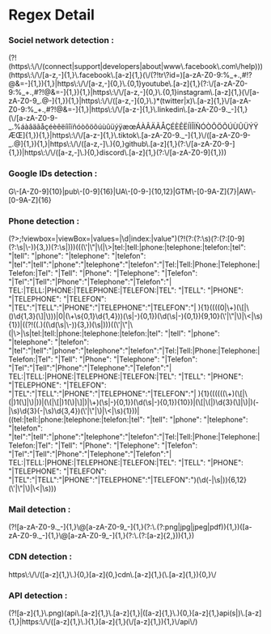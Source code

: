 # Regex Detail

### **Sociel network detection** : 
<div style="display: inline">(?!(https\:\/\/(connect|support|developers|about|www\.facebook\.com\/help)))(https\:\/\/[a-z,-]{1,}\.facebook\.[a-z]{1,}(\/(?!tr\?id=)[a-zA-Z0-9:%_+.,#!?@&=-]{1,}){1,}|https\:\/\/[a-z,-]{0,}\.{0,1}youtube\.[a-z]{1,}(?:\/[a-zA-Z0-9:%_+.,#?!@&=-]{1,}){1,}|https\:\/\/[a-z,-]{0,}\.{0,1}instagram\.[a-z]{1,}(\/[a-zA-Z0-9_.@-]{1,}){1,}|https\:\/\/([a-z,-]{0,}\.)*(twitter|x)\.[a-z]{1,}\/[a-zA-Z0-9:%_+.,#?!@&=-]{1,}|https\:\/\/[a-z-]{1,}\.linkedin\.[a-zA-Z0-9._-]{1,}(\/[a-zA-Z0-9-_.%áàâäãåçéèêëíìîïñóòôöõúùûüýÿæœÁÀÂÄÃÅÇÉÈÊËÍÌÎÏÑÓÒÔÖÕÚÙÛÜÝŸÆŒ]{1,}){1,}|https\:\/\/[a-z-]{1,}\.tiktok\.[a-zA-Z0-9._-]{1,}\/([a-zA-Z0-9-_.@]{1,}){1,}|https\:\/\/([a-z,-]\.){0,}github\.[a-z]{1,}(?:\/[a-zA-Z0-9-]{1,})|https\:\/\/([a-z,-]\.){0,}discord\.[a-z]{1,}(?:\/[a-zA-Z0-9]{1,}))</div>

### **Google IDs detection** : 
<div style="display: inline">G\-[A-Z0-9]{10}|pub\-[0-9]{16}|UA\-[0-9-]{10,12}|GTM\-[0-9A-Z]{7}|AW\-[0-9A-Z]{16}</div>

### **Phone detection** : 
<div style="display: inline">(?&gt;;!viewbox=|viewBox=|values=|\d|index:|value")(?!(?:(?:\s)(?:(?:[0-9](?:\s|\-)){3,})(?:\s|)))(((\'|\"|\(|\&gt;|tel:|tell:|phone:|telephone:|telefon:|tel": "|tell": "|phone": "|telephone": "|telefon": "|tel":"|tell":"|phone":"|telephone":"|telefon":"|Tel:|Tell:|Phone:|Telephone:|Telefon:|Tel": "|Tell": "|Phone": "|Telephone": "|Telefon": "|Tel":"|Tell":"|Phone":"|Telephone":"|Telefon":"| TEL:|TELL:|PHONE:|TELEPHONE:|TELEFON:|TEL": "|TELL": "|PHONE": "|TELEPHONE": "|TELEFON": "|TEL":"|TELL":"|PHONE":"|TELEPHONE":"|TELEFON":"| ){1}((((0|\+)(\[|\()\d{1,3}(\]|\)))|0|(\+\s{0,1}\d{1,4}))(\s|-){0,1})(\d(\s|-){0,1}){9,10}(\'|\"|\)|\&lt;|\s){1})|((?!((.)((\d(\s|\-)){3,})(\s|)))((\'|\"|\(|\&gt;|\s|tel:|tell:|phone:|telephone:|telefon:|tel": "|tell": "|phone": "|telephone": "|telefon": "|tel":"|tell":"|phone":"|telephone":"|telefon":"|Tel:|Tell:|Phone:|Telephone:|Telefon:|Tel": "|Tell": "|Phone": "|Telephone": "|Telefon": "|Tel":"|Tell":"|Phone":"|Telephone":"|Telefon":"| TEL:|TELL:|PHONE:|TELEPHONE:|TELEFON:|TEL": "|TELL": "|PHONE": "|TELEPHONE": "|TELEFON": "|TEL":"|TELL":"|PHONE":"|TELEPHONE":"|TELEFON":"| ){1}((((((\+)(\[|\(|)1(\]|\)|))|(\(|\[|)1(\)|\]|)|\+)(\s|-){0,1})(\d(\s|-){0,1}){10})|(\[|\(|)\d{3}(\]|\)|)(-|\s)\d{3}(-|\s)\d{3,4})(\'|\"|\)|\&lt;|\s){1}))|((tel:|tell:|phone:|telephone:|telefon:|tel": "|tell": "|phone": "|telephone": "|telefon": "|tel":"|tell":"|phone":"|telephone":"|telefon":"|Tel:|Tell:|Phone:|Telephone:|Telefon:|Tel": "|Tell": "|Phone": "|Telephone": "|Telefon": "|Tel":"|Tell":"|Phone":"|Telephone":"|Telefon":"| TEL:|TELL:|PHONE:|TELEPHONE:|TELEFON:|TEL": "|TELL": "|PHONE": "|TELEPHONE": "|TELEFON": "|TEL":"|TELL":"|PHONE":"|TELEPHONE":"|TELEFON":")(\d(-|\s|)){6,12}(\'|\"|\)|\&lt;|\s)))</div>

### **Mail detection** : 
<div style="display: inline">(?![a-zA-Z0-9._-]{1,}\@[a-zA-Z0-9_-]{1,}(?:\.(?:png|jpg|jpeg|pdf)){1,})([a-zA-Z0-9._-]{1,}\@[a-zA-Z0-9_-]{1,}(?:\.(?:[a-z]{2,})){1,})</div>

### **CDN detection** : 
<div style="display: inline">https\:\/\/([a-z]{1,}\.){0,}[a-z]{0,}cdn\.[a-z]{1,}(\.[a-z]{1,}){0,}\/</div>

### **API detection** : 
<div style="display: inline">(?![a-z]{1,}\.png)(api\.[a-z]{1,}\.[a-z]{1,}|([a-z]{1,}\.){0,}[a-z]{1,}api(s|)\.[a-z]{1,}|https:\/\/([a-z]{1,}\.){1,}[a-z]{1,}(\/[a-z]{1,}){1,}\/api\/)</div>
